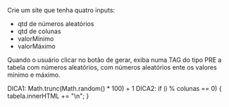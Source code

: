 Crie um site que tenha quatro inputs:

- qtd de números aleatórios
- qtd de colunas
- valorMínimo
- valorMáximo

Quando o usuário clicar no botão de gerar, exiba numa TAG do tipo PRE a tabela com números aleatórios, com números aleatórios ente os valores mínimo e máximo.

DICA1:  Math.trunc(Math.random() * 100) + 1
DICA2: 
if (i % colunas == 0) {
   tabela.innerHTML += "\n";
}